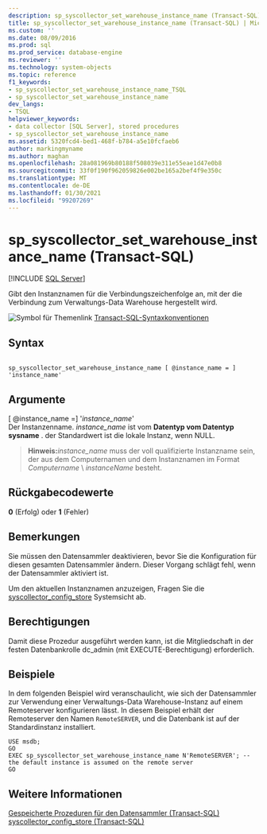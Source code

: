 ```yaml
---
description: sp_syscollector_set_warehouse_instance_name (Transact-SQL)
title: sp_syscollector_set_warehouse_instance_name (Transact-SQL) | Microsoft-Dokumentation
ms.custom: ''
ms.date: 08/09/2016
ms.prod: sql
ms.prod_service: database-engine
ms.reviewer: ''
ms.technology: system-objects
ms.topic: reference
f1_keywords:
- sp_syscollector_set_warehouse_instance_name_TSQL
- sp_syscollector_set_warehouse_instance_name
dev_langs:
- TSQL
helpviewer_keywords:
- data collector [SQL Server], stored procedures
- sp_syscollector_set_warehouse_instance_name
ms.assetid: 5320fcd4-bed1-468f-b784-a5e10fcfaeb6
author: markingmyname
ms.author: maghan
ms.openlocfilehash: 28a081969b80188f508039e311e55eae1d47e0b8
ms.sourcegitcommit: 33f0f190f962059826e002be165a2bef4f9e350c
ms.translationtype: MT
ms.contentlocale: de-DE
ms.lasthandoff: 01/30/2021
ms.locfileid: "99207269"
---
```

# <a name="sp_syscollector_set_warehouse_instance_name-transact-sql"></a>sp_syscollector_set_warehouse_instance_name (Transact-SQL)
[!INCLUDE [SQL Server](../../includes/applies-to-version/sqlserver.md)]

  Gibt den Instanznamen für die Verbindungszeichenfolge an, mit der die Verbindung zum Verwaltungs-Data Warehouse hergestellt wird.  
  
 ![Symbol für Themenlink](../../database-engine/configure-windows/media/topic-link.gif "Symbol für Themenlink") [Transact-SQL-Syntaxkonventionen](../../t-sql/language-elements/transact-sql-syntax-conventions-transact-sql.md)  
  
## <a name="syntax"></a>Syntax  
  
```  
  
sp_syscollector_set_warehouse_instance_name [ @instance_name = ] 'instance_name'  
```  
  
## <a name="arguments"></a>Argumente  
 [ @instance_name =] '*instance_name*'  
 Der Instanzenname. *instance_name* ist vom **Datentyp vom Datentyp sysname** . der Standardwert ist die lokale Instanz, wenn NULL.  
  
> **Hinweis:**_instance_name_ muss der voll qualifizierte Instanzname sein, der aus dem Computernamen und dem Instanznamen im Format *Computername* \\ *instanceName* besteht.    
  
## <a name="return-code-values"></a>Rückgabecodewerte  
 **0** (Erfolg) oder **1** (Fehler)  
  
## <a name="remarks"></a>Bemerkungen  
 Sie müssen den Datensammler deaktivieren, bevor Sie die Konfiguration für diesen gesamten Datensammler ändern. Dieser Vorgang schlägt fehl, wenn der Datensammler aktiviert ist.  
  
 Um den aktuellen Instanznamen anzuzeigen, Fragen Sie die [syscollector_config_store](../../relational-databases/system-catalog-views/syscollector-config-store-transact-sql.md) Systemsicht ab.  
  
## <a name="permissions"></a>Berechtigungen  
 Damit diese Prozedur ausgeführt werden kann, ist die Mitgliedschaft in der festen Datenbankrolle dc_admin (mit EXECUTE-Berechtigung) erforderlich.  
  
## <a name="examples"></a>Beispiele  
 In dem folgenden Beispiel wird veranschaulicht, wie sich der Datensammler zur Verwendung einer Verwaltungs-Data Warehouse-Instanz auf einem Remoteserver konfigurieren lässt. In diesem Beispiel erhält der Remoteserver den Namen `RemoteSERVER`, und die Datenbank ist auf der Standardinstanz installiert.  
  
```  
USE msdb;  
GO  
EXEC sp_syscollector_set_warehouse_instance_name N'RemoteSERVER'; -- the default instance is assumed on the remote server  
GO  
```  
  
## <a name="see-also"></a>Weitere Informationen  
 [Gespeicherte Prozeduren für den Datensammler &#40;Transact-SQL&#41;](../../relational-databases/system-stored-procedures/data-collector-stored-procedures-transact-sql.md)   
 [syscollector_config_store &#40;Transact-SQL&#41;](../../relational-databases/system-catalog-views/syscollector-config-store-transact-sql.md)  
  
  
